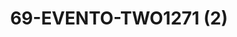 ---
title: 69-EVENTO-TWO1271 (2)
image: 69-EVENTO-TWO1271 (2).jpg
brand: outlet-sposa
layout: vestito
---